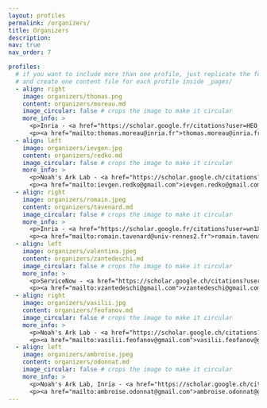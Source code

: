 ```yaml
---
layout: profiles
permalink: /organizers/
title: Organizers
description: 
nav: true
nav_order: 7

profiles:
  # if you want to include more than one profile, just replicate the following block
  # and create one content file for each profile inside _pages/
  - align: right
    image: organizers/thomas.png
    content: organizers/moreau.md
    image_circular: false # crops the image to make it circular
    more_info: >
      <p>Inria - <a href="https://scholar.google.fr/citations?user=HEO_PsAAAAAJ">Scholar</a> </p>
      <p><a href="mailto:thomas.moreau@inria.fr">thomas.moreau@inria.fr</a></p>
  - align: left
    image: organizers/ievgen.jpg
    content: organizers/redko.md
    image_circular: false # crops the image to make it circular
    more_info: >
      <p>Noah's Ark Lab - <a href="https://scholar.google.ch/citations?user=qJ1-XewAAAAJ">Scholar</a> </p>
      <p><a href="mailto:ievgen.redko@gmail.com">ievgen.redko@gmail.com</a></p>
  - align: right
    image: organizers/romain.jpeg
    content: organizers/tavenard.md
    image_circular: false # crops the image to make it circular
    more_info: >
      <p>Inria - <a href="https://scholar.google.fr/citations?user=wn1XFWMAAAAJ">Scholar</a> </p>
      <p><a href="mailto:romain.tavenard@univ-rennes2.fr">romain.tavenard@univ-rennes2.fr</a></p>
  - align: left
    image: organizers/valentina.jpeg
    content: organizers/zantedeschi.md
    image_circular: false # crops the image to make it circular
    more_info: >
      <p>ServiceNow - <a href="https://scholar.google.ch/citations?user=tdUUrS8AAAAJ">Scholar</a> </p>
      <p><a href="mailto:vzantedeschi@gmail.com">vzantedeschi@gmail.com</a></p>
  - align: right
    image: organizers/vasilii.jpg
    content: organizers/feofanov.md
    image_circular: false # crops the image to make it circular
    more_info: >
      <p>Noah's Ark Lab - <a href="https://scholar.google.ch/citations?user=UIteS6oAAAAJ">Scholar</a> </p>
      <p><a href="mailto:vasilii.feofanov@gmail.com">vasilii.feofanov@gmail.com</a></p>
  - align: left
    image: organizers/ambroise.jpeg
    content: organizers/odonnat.md
    image_circular: false # crops the image to make it circular
    more_info: >
      <p>Noah's Ark Lab, Inria - <a href="https://scholar.google.ch/citations?user=M_OS-3kAAAAJ">Scholar</a> </p>
      <p><a href="mailto:ambroise.odonnat@gmail.com">ambroise.odonnat@gmail.com</a></p>
---
```

